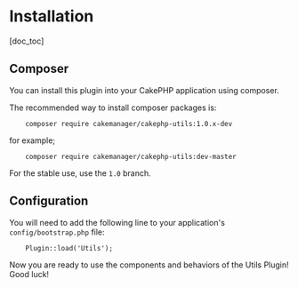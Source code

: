 Installation
============

[doc_toc]

Composer
--------

You can install this plugin into your CakePHP application using composer.

The recommended way to install composer packages is:

        composer require cakemanager/cakephp-utils:1.0.x-dev
        
for example;

        composer require cakemanager/cakephp-utils:dev-master

For the stable use, use the `1.0` branch.

Configuration
-------------

You will need to add the following line to your application's `config/bootstrap.php` file:

        Plugin::load('Utils');

Now you are ready to use the components and behaviors of the Utils Plugin! Good luck!
